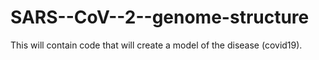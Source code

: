 # SARS--CoV--2--genome-structure
This will contain code that will create a model of the disease (covid19). 
